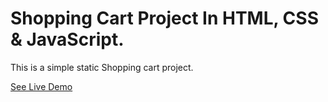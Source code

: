<h1>Shopping Cart Project In HTML, CSS & JavaScript. </h1>
<p>This is a simple static Shopping cart project.<p>
  <a href="https://sofiya-mathew.github.io/Shopping-Cart-Using_JS/">See Live Demo</a>
